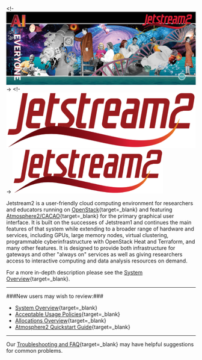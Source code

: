 <!- ![Jetstream2 Panel Art](images/JS2-banner.png) ->
<!- ![Jetstream2 Logo](images/JS2-Logo-Transparent.png) ->
<img src="images/JS2-Logo-Transparent.png" alt="Logo" class="center" width="400"/>


Jetstream2 is a user-friendly cloud computing environment for researchers and educators running on [OpenStack](https://www.openstack.org/){target=_blank} and featuring [Atmosphere2/CACAO](https://gitlab.com/cyverse/cacao/-/blob/master/README.md){target=_blank} for the primary graphical user interface. It is built on the successes of Jetstream1 and continues the main features of that system while extending to a broader range of hardware and services, including GPUs, large memory nodes, virtual clustering, programmable cyberinfrastructure with OpenStack Heat and Terraform, and many other features. It is designed to provide both infrastructure for gateways and other "always on" services as well as giving researchers access to interactive computing and data analysis resources on demand.

For a more in-depth description please see the [System Overview](overview/overview-doc.md){target=_blank}.

---
###New users may wish to review:###

* [System Overview](overview/overview-doc.md){target=_blank}
* [Acceptable Usage Policies](general/policies.md){target=_blank}
* [Allocations Overview](alloc/overview.md){target=_blank}
* [Atmosphere2 Quickstart Guide](ui/atmo/quick.md){target=_blank}

---
Our [Troubleshooting and FAQ](faq/trouble.md){target=_blank} may have helpful suggestions for common problems.
